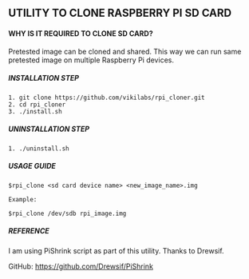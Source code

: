 ## UTILITY TO CLONE RASPBERRY PI SD CARD


#### WHY IS IT REQUIRED TO CLONE SD CARD?

Pretested image can be cloned and shared. This way we can run same pretested image on multiple Raspberry Pi devices.

##### INSTALLATION STEP

    1. git clone https://github.com/vikilabs/rpi_cloner.git
    2. cd rpi_cloner
    3. ./install.sh


##### UNINSTALLATION STEP

    1. ./uninstall.sh


##### USAGE GUIDE
    
    $rpi_clone <sd card device name> <new_image_name>.img

    Example:

    $rpi_clone /dev/sdb rpi_image.img


##### REFERENCE 

I am using PiShrink script as part of this utility. Thanks to Drewsif.

GitHub: https://github.com/Drewsif/PiShrink 
